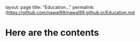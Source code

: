layout: page
title: "Education..."
permalink: /https://github.com/nawal99/nawal99.github.io/Education.md

# Here are the contents

